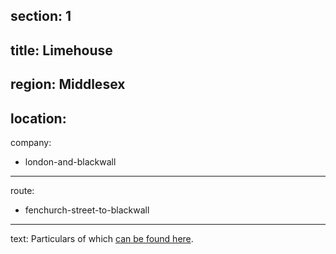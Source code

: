 section: 1
----
title: Limehouse
----
region: Middlesex
----
location: 
----
company:
- london-and-blackwall
----
route:
- fenchurch-street-to-blackwall
----
text: Particulars of which [can be found here](/routes/london-bridge-to-herne-bay#limehouse).
